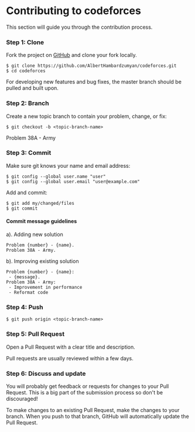 # Contributing to codeforces

This section will guide you through the contribution process.


### Step 1: Clone

Fork the project on [GitHub] and clone your fork locally.

    $ git clone https://github.com/AlbertHambardzumyan/codeforces.git
    $ cd codeforces

[GitHub]: https://github.com/AlbertHambardzumyan/codeforces  

For developing new features and bug fixes, the master branch should be pulled and built upon.


### Step 2: Branch

Create a new topic branch to contain your problem, change, or fix:

    $ git checkout -b <topic-branch-name>
    
Problem 38A - Army
  
### Step 3: Commit

Make sure git knows your name and email address:

    $ git config --global user.name "user"
    $ git config --global user.email "user@example.com"
    
Add and commit:

    $ git add my/changed/files
    $ git commit
    
#### Commit message guidelines

a). Adding new solution

    Problem {number} - {name}.
    Problem 38A - Army.

b). Improving existing solution

    Problem {number} - {name}:
     - {message}.
    Problem 38A - Army:
     - Improvement in performance
     - Reformat code
    
### Step 4: Push

    $ git push origin <topic-branch-name>

### Step 5: Pull Request

Open a Pull Request with a clear title and description.

Pull requests are usually reviewed within a few days.


### Step 6: Discuss and update

You will probably get feedback or requests for changes to your Pull Request. This is a big part of the submission 
 process so don't be discouraged!

To make changes to an existing Pull Request, make the changes to your branch. When you push to that branch,
 GitHub will automatically update the Pull Request.